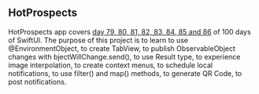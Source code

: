 ## HotProspects

HotProspects app covers [day 79, 80, 81, 82, 83, 84, 85 and 86](https://www.hackingwithswift.com/100/swiftui/79) of 100 days of SwiftUI. The purpose of this project is to learn to use @EnvironmentObject, to create TabView, to publish ObservableObject changes with bjectWillChange.send(), to use Result type, to experience image interpolation, to create context menus, to schedule local notifications, to use filter() and map() methods, to generate QR Code, to post notifications.
